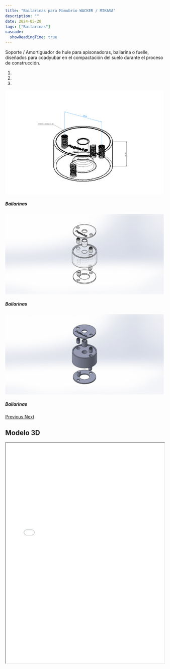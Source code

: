 ```yaml
---
title: "Bailarinas para Manubrio WACKER / MIKASA"
description: ""
date: 2024-05-28
tags: ["Bailarinas"]
cascade:
  showReadingTime: true
---
```


Soporte / Amortiguador de hule para apisonadoras, bailarina o fuelle, diseñados para coadyubar en el compactación del suelo durante el proceso de construcción. 

<head>
  <meta charset="UTF-8">
  <meta name="viewport" content="width=device-width, initial-scale=1.0">
  <link rel="stylesheet" href="https://cdn.jsdelivr.net/npm/bootstrap@4.0.0/dist/css/bootstrap.min.css"
    integrity="sha384-Gn5384xqQ1aoWXA+058RXPxPg6fy4IWvTNh0E263XmFcJlSAwiGgFAW/dAiS6JXm" crossorigin="anonymous">
  <link rel="stylesheet" href="style.css">
</head>

<body>
  <div class="row">
    <div id="carouselExampleIndicators" class="carousel slide" data-ride="carousel">
      <ol class="carousel-indicators">
        <li data-target="#carouselExampleIndicators" data-slide-to="0" class="active"></li>
        <li data-target="#carouselExampleIndicators" data-slide-to="1"></li>
        <li data-target="#carouselExampleIndicators" data-slide-to="2"></li>
        <!-- <li data-target="#carouselExampleIndicators" data-slide-to="3"></li> -->
      </ol>
      <div class="carousel-inner">
        <div class="carousel-item active">
          <img class="d-block w-100"
            src="imges/SAM-001.JPG"
            alt="First slide">
          <div class="carousel-caption d-none d-md-block">
            <h5>Bailarinas</h5>
          </div>
        </div>
        <div class="carousel-item">
          <img class="d-block w-100"
            src="imges/Ensamblaje32.JPG"
            alt="First slide">
          <div class="carousel-caption d-none d-md-block">
            <h5>Bailarinas</h5>
          </div>
        </div>
        <div class="carousel-item">
          <img class="d-block w-100"
            src="imges/Ensamblaje3.JPG"
            alt="First slide">
          <div class="carousel-caption d-none d-md-block">
            <h5>Bailarinas</h5>
          </div>
        </div>
      </div>
      <a class="carousel-control-prev" href="#carouselExampleIndicators" role="button" data-slide="prev">
        <span class="carousel-control-prev-icon" aria-hidden="true"></span>
        <span class="sr-only">Previous</span>
      </a>
      <a class="carousel-control-next" href="#carouselExampleIndicators" role="button" data-slide="next">
        <span class="carousel-control-next-icon" aria-hidden="true"></span>
        <span class="sr-only">Next</span>
      </a>
    </div>
  </div>
  
  ## Modelo 3D

  <script src="https://code.jquery.com/jquery-3.2.1.slim.min.js"
    integrity="sha384-KJ3o2DKtIkvYIK3UENzmM7KCkRr/rE9/Qpg6aAZGJwFDMVNA/GpGFF93hXpG5KkN"
    crossorigin="anonymous"></script>
  <script src="https://cdn.jsdelivr.net/npm/popper.js@1.12.9/dist/umd/popper.min.js"
    integrity="sha384-ApNbgh9B+Y1QKtv3Rn7W3mgPxhU9K/ScQsAP7hUibX39j7fakFPskvXusvfa0b4Q"
    crossorigin="anonymous"></script>
  <script src="https://cdn.jsdelivr.net/npm/bootstrap@4.0.0/dist/js/bootstrap.min.js"
    integrity="sha384-JZR6Spejh4U02d8jOt6vLEHfe/JQGiRRSQQxSfFWpi1MquVdAyjUar5+76PVCmYl"
    crossorigin="anonymous"></script>
</body>


<script>
  setTimeout(() => {
    var element = document.getElementById("search-button");
    var divElement = document.getElementById('search-wrapper');
    element.onclick = function() {
      divElement.style.setProperty('visibility', 'visible', 'important');
  }
}, "1000");
</script>


<iframe src="model/model.html" width="100%" height="700px"></iframe>